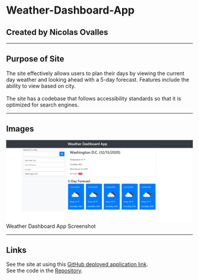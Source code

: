 # Weather-Dashboard-App
## Created by Nicolas Ovalles

-----

## Purpose of Site

The site effectively allows users to plan their days by viewing the current day weather and looking ahead with a 5-day forecast. Features include the ability to view based on city. <br/> <br/>
The site has a codebase that follows accessibility standards so that it is optimized for search engines.   

-----


## Images

![image](/assets/images/weather-dashboard.PNG)Weather Dashboard App Screenshot


-----

## Links

See the site at using this [GitHub deployed application link](https://nickovalles.github.io/weather-dashboard/). <br/>
See the code in the [Repository](https://github.com/nickovalles/weather-dashboard). 